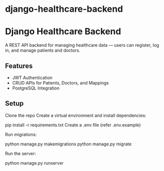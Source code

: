 # django-healthcare-backend
# Django Healthcare Backend

A REST API backend for managing healthcare data — users can register, log in, and manage patients and doctors.

## Features
- JWT Authentication
- CRUD APIs for Patients, Doctors, and Mappings
- PostgreSQL Integration

## Setup
Clone the repo
Create a virtual environment and install dependencies:
   
   pip install -r requirements.txt                                                             Create a .env file (refer .env.example)

Run migrations:

python manage.py makemigrations
python manage.py migrate


Run the server:

python manage.py runserver

